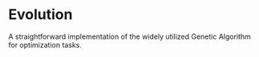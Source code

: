 # Evolution
A straightforward implementation of the widely utilized Genetic Algorithm for optimization tasks.
